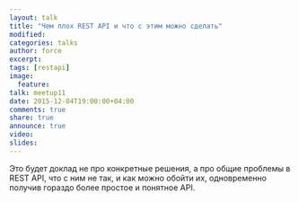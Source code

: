 ```yaml
---
layout: talk
title: "Чем плох REST API и что с этим можно сделать"
modified:
categories: talks
author: force
excerpt:
tags: [restapi]
image:
  feature:
talk: meetup11
date: 2015-12-04T19:00:00+04:00
comments: true
share: true
announce: true 
video: 
slides: 
---
```


Это будет доклад не про конкретные решения, а про общие проблемы в REST API, 
что с ним не так, и как можно обойти их, одновременно получив гораздо более простое и понятное API.

